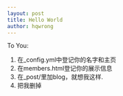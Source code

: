 ```yaml
---
layout: post
title: Hello World
author: hqwrong
---
```


To You:

1. 在_config.yml中登记你的名字和主页
2. 在members.html登记你的展示信息
3. 在_post/里加blog，就想我这样.
4. 把我删掉
